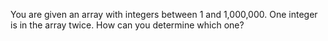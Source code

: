 You are given an array with integers between 1 and 1,000,000. One integer is in the array twice. How can you determine which one?
